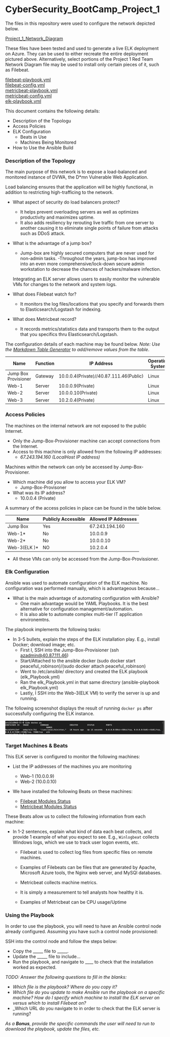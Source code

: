 # CyberSecurity_BootCamp_Project_1


The files in this repository were used to configure the network depicted below.

[Project_1_Network_Diagram](https://github.com/TareqHasan18/CyberSecurity_BootCamp_Project_1/blob/main/Diagram/Network%20Diagramm.png)

These files have been tested and used to generate a live ELK deployment on Azure. They can be used to either recreate the entire deployment pictured above. Alternatively, select portions of the Project 1 Red Team Network Diagram file may be used to install only certain pieces of it, such as Filebeat.

[filebeat-playbook.yml](https://github.com/TareqHasan18/CyberSecurity_BootCamp_Project_1/blob/main/Ansible/filebeat-playbook.yml.rtf)\
[filebeat-config.yml](https://github.com/TareqHasan18/CyberSecurity_BootCamp_Project_1/blob/main/Linux/filebeat-config.yml.rtf)\
[metricbeat-playbook.yml](https://github.com/TareqHasan18/CyberSecurity_BootCamp_Project_1/blob/main/Ansible/metricbeat-playbook.yml.rtf)\
[metricbeat-config.yml](https://github.com/TareqHasan18/CyberSecurity_BootCamp_Project_1/blob/main/Linux/metricbeat-config.yml.rtf)\
[elk-playbook.yml](https://github.com/TareqHasan18/CyberSecurity_BootCamp_Project_1/blob/main/Ansible/elk-playbook.yml.rtf)

This document contains the following details:
- Description of the Topologu
- Access Policies
- ELK Configuration
  - Beats in Use
  - Machines Being Monitored
- How to Use the Ansible Build


### Description of the Topology

The main purpose of this network is to expose a load-balanced and monitored instance of DVWA, the D*mn Vulnerable Web Application.

Load balancing ensures that the application will be highly functional, in addition to restricting high-trafficing to the network.

- What aspect of security do load balancers protect? 
  - It helps prevent overloading servers as well as optimizes productivity and maximizes uptime.
  - It also adds resiliency by rerouting live traffic from one server to another causing it to eliminate single points of failure from attacks such as DDoS attack.
  
- What is the advantage of a jump box?
  - Jump-box are highly secured computers that are never used for non-admin tasks. -Throughout the years, jump-box has improved into an even more     comprehensive/lock-down secure admin workstation to decrease the chances of hackers/malware infection.
  
  Integrating an ELK server allows users to easily monitor the vulnerable VMs for changes to the network and system logs.
  
- What does Filebeat watch for?
  - It monitors the log files/locations that you specify and forwards them to Elasticsearch/Logstash for indexing.
  
- What does Metricbeat record?
  - It records metrics/statistics data and transports them to the output that you specifics thru Elasticsearch/Logstash.
  
The configuration details of each machine may be found below.
_Note: Use the [Markdown Table Generator](http://www.tablesgenerator.com/markdown_tables) to add/remove values from the table_.

| Name     | Function | IP Address | Operating System |
|----------|----------|------------|------------------|
| Jump Box Provisioner | Gateway  | 10.0.0.4(Private)//40.87.111.46(Public)   | Linux            |
| Web-1     |   Server       |      10.0.0.9(Private)      |     Linux             |
| Web-2     |    Server      |      10.0.0.10(Private)      |      Linux            |
| Web-3     |    Server      |      10.2.0.4(Private)      |        Linux          |


### Access Policies

The machines on the internal network are not exposed to the public Internet. 

- Only the Jump-Box-Provisioner machine can accept connections from the Internet. 
- Access to this machine is only allowed from the following IP addresses:
    - _67.243.194.160 (LocalHost IP address)_

Machines within the network can only be accessed by Jump-Box-Provisioner.
- Which machine did you allow to access your ELK VM?
  - Jump-Box-Provisoner
- What was its IP address?
  - 10.0.0.4 (Private)

A summary of the access policies in place can be found in the table below.

| Name     | Publicly Accessible | Allowed IP Addresses |
|----------|---------------------|----------------------|
| Jump Box | Yes              | 67.243.194.160   |
|  Web-1*        |  No                   |  10.0.0.9                    |
|   Web-2*       |   No                  |   10.0.0.10                   |
|  Web-3(ELK )*  |NO                   |10.2.0.4|
- All these VMs can only be accessed from the Jump-Box-Provissioner.


### Elk Configuration

Ansible was used to automate configuration of the ELK machine. No configuration was performed manually, which is advantageous because...
- What is the main advantage of automating configuration with Ansible?
  - One main advantage would be YAML Playbooks. It is the best alternative for configuration management/automation.
  - It is also able to automate complex multi-tier IT application environemtns.

The playbook implements the following tasks:
- In 3-5 bullets, explain the steps of the ELK installation play. E.g., install Docker; download image; etc.
  - First I, SSH into the Jump-Box-Provisioner (ssh azadmin@40.87.111.46)
  - Start/Attached to the ansible docker (sudo docker start peaceful_robinson)/(sudo docker attach peaceful_robinson)
  - Went to /etc/ansible/ directory and created the ELK playbook (elk_Playbook.yml)
  - Ran the elk_Playbook.yml in that same directory (ansible-playbook elk_Playbook.yml)
  - Lastly, I SSH into the Web-3(ELK VM) to verify the server is up and running.

The following screenshot displays the result of running `docker ps` after successfully configuring the ELK instance.

![Web-3(ELK VM)](https://github.com/TareqHasan18/CyberSecurity_BootCamp_Project_1/blob/main/Screenshots/elk-VM%20Docker%20ps.png)

### Target Machines & Beats
This ELK server is configured to monitor the following machines:
- List the IP addresses of the machines you are monitoring
  - Web-1 (10.0.0.9)
  - Web-2 (10.0.0.10)

- We have installed the following Beats on these machines:
  - [Filebeat Modules Status](https://github.com/TareqHasan18/CyberSecurity_BootCamp_Project_1/blob/main/Screenshots/filebeat-syslog-dashboard.png)
  - [Metricbeat Modules Status](https://github.com/TareqHasan18/CyberSecurity_BootCamp_Project_1/blob/main/Screenshots/metrickbeat-docker-dashboard.png)

These Beats allow us to collect the following information from each machine:
- In 1-2 sentences, explain what kind of data each beat collects, and provide 1 example of what you expect to see. E.g., `Winlogbeat` collects Windows logs, which we use to track user logon events, etc.
  - Filebeat is used to collect log files from specific files on remote machines.

  - Examples of Filebeats can be files that are generated by Apache, Microsoft Azure tools, the Nginx web server, and MySQl databases.

  - Metricbeat collects machine metrics.

  - It is simply a measurement to tell analysts how healthy it is.

  - Examples of Metricbeat can be CPU usage/Uptime


### Using the Playbook
In order to use the playbook, you will need to have an Ansible control node already configured. Assuming you have such a control node provisioned: 

SSH into the control node and follow the steps below:
- Copy the _____ file to _____.
- Update the _____ file to include...
- Run the playbook, and navigate to ____ to check that the installation worked as expected.

_TODO: Answer the following questions to fill in the blanks:_
- _Which file is the playbook? Where do you copy it?_
- _Which file do you update to make Ansible run the playbook on a specific machine? How do I specify which machine to install the ELK server on versus which to install Filebeat on?_
- _Which URL do you navigate to in order to check that the ELK server is running?

_As a **Bonus**, provide the specific commands the user will need to run to download the playbook, update the files, etc._
